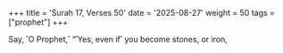 +++
title = 'Surah 17, Verses 50'
date = '2025-08-27'
weight = 50
tags = ["prophet"]
+++

Say, ˹O Prophet,˺ “˹Yes, even if˺ you become stones, or iron,
